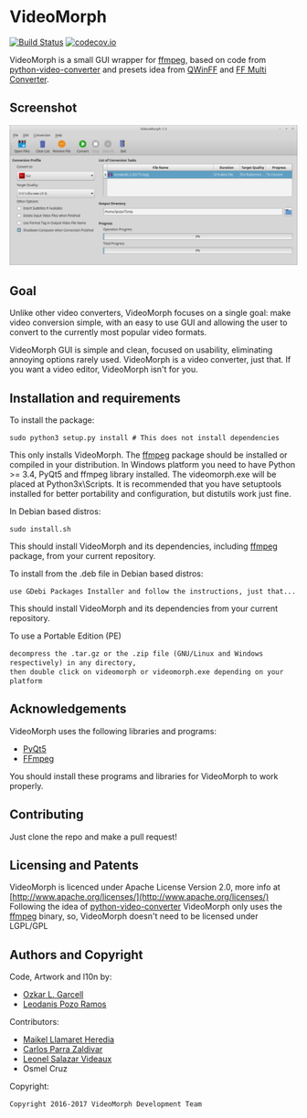 # VideoMorph

[![Build Status](https://travis-ci.org/videomorph-dev/videomorph.png?branch=master)](https://travis-ci.org/videomorph-dev/videomorph)
[![codecov.io](https://codecov.io/github/videomorph-dev/videomorph/coverage.svg?branch=master)](https://codecov.io/github/videomorph-dev/videomorph?branch=master)

VideoMorph is a small GUI wrapper for [ffmpeg](http://ffmpeg.org),
based on code from [python-video-converter](https://github.com/senko/python-video-converter)
and presets idea from [QWinFF](http://qwinff.github.io) and
[FF Multi Converter](https://github.com/Ilias95/FF-Multi-Converter).

## Screenshot

![Screenshot](screenshot.png)

## Goal

Unlike other video converters, VideoMorph focuses on a single goal:
make video conversion simple, with an easy to use GUI and allowing
the user to convert to the currently most popular video formats.

VideoMorph GUI is simple and clean, focused on usability, eliminating annoying options rarely used.
VideoMorph is a video converter, just that. If you want a video editor,
VideoMorph isn't for you.

## Installation and requirements

To install the package:

    sudo python3 setup.py install # This does not install dependencies

This only installs VideoMorph. The [ffmpeg](http://ffmpeg.org) package should be installed
or compiled in your distribution.
In Windows platform you need to have Python >= 3.4, PyQt5 and ffmpeg library installed.
The videomorph.exe will be placed at Python3x\Scripts.
It is recommended that you have setuptools installed for better portability and configuration, but
distutils work just fine.

In Debian based distros:

    sudo install.sh

This should install VideoMorph and its dependencies, including [ffmpeg](http://ffmpeg.org) package, from
your current repository.

To install from the .deb file in Debian based distros:

    use GDebi Packages Installer and follow the instructions, just that...

This should install VideoMorph and its dependencies from your current repository.

To use a Portable Edition (PE)

    decompress the .tar.gz or the .zip file (GNU/Linux and Windows respectively) in any directory,
    then double click on videomorph or videomorph.exe depending on your platform

## Acknowledgements

VideoMorph uses the following libraries and programs:

 - [PyQt5](https://riverbankcomputing.com/software/pyqt/download5)
 - [FFmpeg](ffmpeg.org)

You should install these programs and libraries for VideoMorph to work properly.

## Contributing

Just clone the repo and make a pull request!

## Licensing and Patents

VideoMorph is licenced under Apache License Version 2.0, more info at [http://www.apache.org/licenses/](http://www.apache.org/licenses/)
Following the idea of [python-video-converter](https://github.com/senko/python-video-converter)
VideoMorph only uses the [ffmpeg](http://ffmpeg.org) binary, so, VideoMorph doesn't need to be licensed
under LGPL/GPL

## Authors and Copyright

Code, Artwork and l10n by:

 - [Ozkar L. Garcell](mailto:ozkar.garcell@gmail.com)
 - [Leodanis Pozo Ramos](mailto:lpozor78@gmail.com)

Contributors:

 - [Maikel Llamaret Heredia](http://gutl.jovenclub.cu)
 - [Carlos Parra Zaldivar](http://libreoffice.cubava.cu)
 - [Leonel Salazar Videaux](http://debianhlg.cubava.cu/)
 - Osmel Cruz

Copyright:

    Copyright 2016-2017 VideoMorph Development Team
